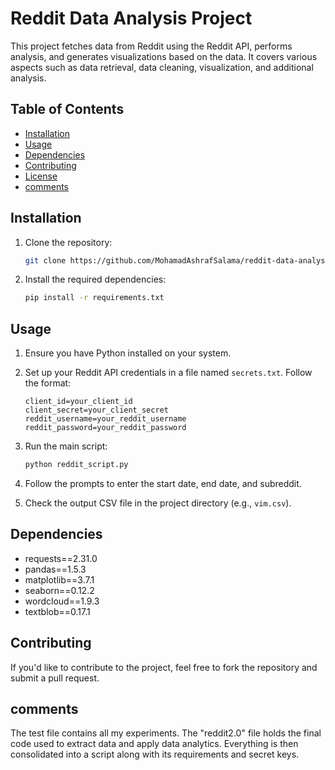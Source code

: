 # Reddit Data Analysis Project

This project fetches data from Reddit using the Reddit API, performs analysis, and generates visualizations based on the data. It covers various aspects such as data retrieval, data cleaning, visualization, and additional analysis.

## Table of Contents

- [Installation](#installation)
- [Usage](#usage)
- [Dependencies](#dependencies)
- [Contributing](#contributing)
- [License](#license)
- [comments](#comments)

## Installation

1. Clone the repository:

    ```bash
    git clone https://github.com/MohamadAshrafSalama/reddit-data-analysis.git
    ```

2. Install the required dependencies:

    ```bash
    pip install -r requirements.txt
    ```

## Usage

1. Ensure you have Python installed on your system.

2. Set up your Reddit API credentials in a file named `secrets.txt`. Follow the format:

    ```plaintext
    client_id=your_client_id
    client_secret=your_client_secret
    reddit_username=your_reddit_username
    reddit_password=your_reddit_password
    ```

3. Run the main script:

    ```bash
    python reddit_script.py
    ```

4. Follow the prompts to enter the start date, end date, and subreddit.

5. Check the output CSV file in the project directory (e.g., `vim.csv`).

## Dependencies

- requests==2.31.0
- pandas==1.5.3
- matplotlib==3.7.1
- seaborn==0.12.2
- wordcloud==1.9.3
- textblob==0.17.1

## Contributing

If you'd like to contribute to the project, feel free to fork the repository and submit a pull request.
## comments
The test file contains all my experiments. The "reddit2.0" file holds the final code used to extract data and apply data analytics.
Everything is then consolidated into a script along with its requirements and secret keys.
